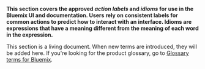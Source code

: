 **This section covers the approved _action labels_ and _idioms_ for use in the Bluemix UI and documentation. Users rely on consistent labels for common actions to predict how to interact with an interface. Idioms are expressions that have a meaning different from the meaning of each word in the expression.**


This section is a living document. When new terms are introduced, they will be added here. If you're looking for the product glossary, go to [Glossary terms for Bluemix](https://new-console.ng.bluemix.net/docs/overview/glossary/index.html).
